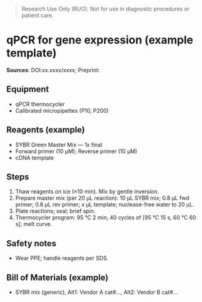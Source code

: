 > Research Use Only (RUO). Not for use in diagnostic procedures or patient care.

# qPCR for gene expression (example template)

**Sources**: DOI:xx.xxxx/xxxx; Preprint: <link>

## Equipment
- qPCR thermocycler
- Calibrated micropipettes (P10, P200)

## Reagents (example)
- SYBR Green Master Mix — 1x final
- Forward primer (10 µM); Reverse primer (10 µM)
- cDNA template

## Steps
1. Thaw reagents on ice (≈10 min). Mix by gentle inversion.
2. Prepare master mix (per 20 µL reaction): 10 µL SYBR mix; 0.8 µL fwd primer; 0.8 µL rev primer; x µL template; nuclease-free water to 20 µL.
3. Plate reactions; seal; brief spin.
4. Thermocycler program: 95 °C 2 min; 40 cycles of [95 °C 15 s, 60 °C 60 s]; melt curve.

## Safety notes
- Wear PPE; handle reagents per SDS.

## Bill of Materials (example)
- SYBR mix (generic), Alt1: Vendor A cat#..., Alt2: Vendor B cat#...
